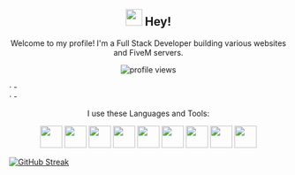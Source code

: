 
<h2 align="center"><img src = "https://raw.githubusercontent.com/MartinHeinz/MartinHeinz/master/wave.gif" width = 30px> Hey!</h2>

<p align="center">Welcome to my profile! I'm a Full Stack Developer building various websites and FiveM servers.<br></p>
<p align="center"> <img src="https://komarev.com/ghpvc/?username=d3monas&label=Profile%20views&color=0e75b6&style=flat" alt="profile views" /> </p>
 
 · -<br>
 · -<br>
 
<p align="center">I use these Languages and Tools: </p>
<p align="center"> 
<img src="https://cdn.jsdelivr.net/gh/devicons/devicon/icons/css3/css3-original.svg" width="40" height="40" />
<img src="https://cdn.jsdelivr.net/gh/devicons/devicon/icons/tailwindcss/tailwindcss-plain.svg" width="40" height="40" />
<img src="https://cdn.jsdelivr.net/gh/devicons/devicon/icons/nextjs/nextjs-original.svg" width="40" height="40" />
<img src="https://cdn.jsdelivr.net/gh/devicons/devicon/icons/react/react-original.svg" width="40" height="40" />
<img src="https://cdn.jsdelivr.net/gh/devicons/devicon/icons/javascript/javascript-original.svg" width="40" height="40" />
<img src="https://cdn.jsdelivr.net/gh/devicons/devicon/icons/html5/html5-original.svg" width="40" height="40" />
<img src="https://cdn.jsdelivr.net/gh/devicons/devicon/icons/npm/npm-original-wordmark.svg" width="40" height="40" /> 
<img src="https://cdn.jsdelivr.net/gh/devicons/devicon/icons/python/python-original.svg" width="40" height="40" />
<img src="https://cdn.jsdelivr.net/gh/devicons/devicon/icons/git/git-original.svg" width="40" height="40" />
          
<a href="https://git.io/streak-stats"><img src="https://streak-stats.demolab.com?user=d3monas&theme=dark" alt="GitHub Streak" /></a>

</p>




